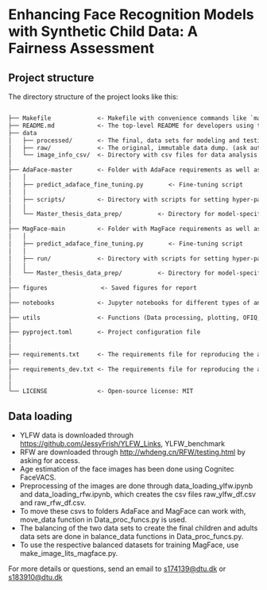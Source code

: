 # Enhancing Face Recognition Models with Synthetic Child Data: A Fairness Assessment

## Project structure 

The directory structure of the project looks like this:

```txt

├── Makefile             <- Makefile with convenience commands like `make data` or `make train`
├── README.md            <- The top-level README for developers using this project.
├── data
│   ├── processed/       <- The final, data sets for modeling and testing. (ask authors for access due to storage limitation)
│   ├── raw/             <- The original, immutable data dump. (ask authors for access due to storage limitation)
│   └── image_info_csv/  <- Directory with csv files for data analysis
│
├── AdaFace-master       <- Folder with AdaFace requirements as well as fine-tuning scripts and saved models (ask authors for access due to storage limitation)
│   │
│   ├── predict_adaface_fine_tuning.py       <- Fine-tuning script
│   │
│   ├── scripts/         <- Directory with scripts for setting hyper-parameters and run in cluster
│   │
│   └── Master_thesis_data_prep/          <- Directory for model-specific data processing
│
├── MagFace-main         <- Folder with MagFace requirements as well as fine-tuning scripts and saved models (ask authors for access due to storage limitation)
│   │
│   ├── predict_adaface_fine_tuning.py       <- Fine-tuning script
│   │
│   ├── run/             <- Directory with scripts for setting hyper-parameters and run in cluster
│   │
│   └── Master_thesis_data_prep/          <- Directory for model-specific data processing
│
├── figures               <- Saved figures for report
│
├── notebooks            <- Jupyter notebooks for different types of analysis
│
├── utils                <- Functions (Data processing, plotting, OFIQ, DET etc.) to use inside jupyter notebooks and other scripts
│
├── pyproject.toml       <- Project configuration file
│
│
├── requirements.txt     <- The requirements file for reproducing the analysis environment
|
├── requirements_dev.txt <- The requirements file for reproducing the analysis environment
│
│
└── LICENSE              <- Open-source license: MIT
```

## Data loading 
- YLFW data is downloaded through https://github.com/JessyFrish/YLFW_Links, YLFW_benchmark 
- RFW are downloaded through http://whdeng.cn/RFW/testing.html by asking for access. 
- Age estimation of the face images has been done using Cognitec FaceVACS. 
- Preprocessing of the images are done through data_loading_ylfw.ipynb and data_loading_rfw.ipynb, which creates the csv files raw_ylfw_df.csv and raw_rfw_df.csv.
- To move these csvs to folders AdaFace and MagFace can work with, move_data function in Data_proc_funcs.py is used.
- The balancing of the two data sets to create the final children and adults data sets are done in balance_data functions in Data_proc_funcs.py.
- To use the respective balanced datasets for training MagFace, use make_image_lits_magface.py. 


For more details or questions, send an email to s174139@dtu.dk or s183910@dtu.dk
